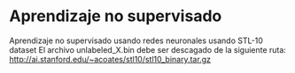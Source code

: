 # Aprendizaje no supervisado
Aprendizaje no supervisado usando redes neuronales usando STL-10 dataset
El archivo unlabeled_X.bin debe ser descagado de la siguiente ruta: http://ai.stanford.edu/~acoates/stl10/stl10_binary.tar.gz
